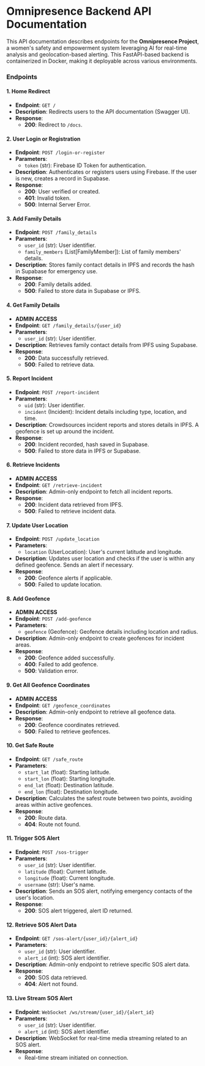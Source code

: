 # Omnipresence Backend API Documentation

This API documentation describes endpoints for the **Omnipresence Project**, a women's safety and empowerment system leveraging AI for real-time analysis and geolocation-based alerting. This FastAPI-based backend is containerized in Docker, making it deployable across various environments.

### Endpoints

#### 1. **Home Redirect**

- **Endpoint**: `GET /`
- **Description**: Redirects users to the API documentation (Swagger UI).
- **Response**:
  - **200**: Redirect to `/docs`.

#### 2. **User Login or Registration**

- **Endpoint**: `POST /login-or-register`
- **Parameters**:
  - `token` (str): Firebase ID Token for authentication.
- **Description**: Authenticates or registers users using Firebase. If the user is new, creates a record in Supabase.
- **Response**:
  - **200**: User verified or created.
  - **401**: Invalid token.
  - **500**: Internal Server Error.

#### 3. **Add Family Details**

- **Endpoint**: `POST /family_details`
- **Parameters**:
  - `user_id` (str): User identifier.
  - `family_members` (List[FamilyMember]): List of family members' details.
- **Description**: Stores family contact details in IPFS and records the hash in Supabase for emergency use.
- **Response**:
  - **200**: Family details added.
  - **500**: Failed to store data in Supabase or IPFS.

#### 4. **Get Family Details**

- **ADMIN ACCESS**
- **Endpoint**: `GET /family_details/{user_id}`
- **Parameters**:
  - `user_id` (str): User identifier.
- **Description**: Retrieves family contact details from IPFS using Supabase.
- **Response**:
  - **200**: Data successfully retrieved.
  - **500**: Failed to retrieve data.

#### 5. **Report Incident**

- **Endpoint**: `POST /report-incident`
- **Parameters**:
  - `uid` (str): User identifier.
  - `incident` (Incident): Incident details including type, location, and time.
- **Description**: Crowdsources incident reports and stores details in IPFS. A geofence is set up around the incident.
- **Response**:
  - **200**: Incident recorded, hash saved in Supabase.
  - **500**: Failed to store data in IPFS or Supabase.

#### 6. **Retrieve Incidents**

- **ADMIN ACCESS**
- **Endpoint**: `GET /retrieve-incident`
- **Description**: Admin-only endpoint to fetch all incident reports.
- **Response**:
  - **200**: Incident data retrieved from IPFS.
  - **500**: Failed to retrieve incident data.

#### 7. **Update User Location**

- **Endpoint**: `POST /update_location`
- **Parameters**:
  - `location` (UserLocation): User's current latitude and longitude.
- **Description**: Updates user location and checks if the user is within any defined geofence. Sends an alert if necessary.
- **Response**:
  - **200**: Geofence alerts if applicable.
  - **500**: Failed to update location.

#### 8. **Add Geofence**

- **ADMIN ACCESS**
- **Endpoint**: `POST /add-geofence`
- **Parameters**:
  - `geofence` (Geofence): Geofence details including location and radius.
- **Description**: Admin-only endpoint to create geofences for incident areas.
- **Response**:
  - **200**: Geofence added successfully.
  - **400**: Failed to add geofence.
  - **500**: Validation error.

#### 9. **Get All Geofence Coordinates**

- **ADMIN ACCESS**
- **Endpoint**: `GET /geofence_coordinates`
- **Description**: Admin-only endpoint to retrieve all geofence data.
- **Response**:
  - **200**: Geofence coordinates retrieved.
  - **500**: Failed to retrieve geofences.

#### 10. **Get Safe Route**

- **Endpoint**: `GET /safe_route`
- **Parameters**:
  - `start_lat` (float): Starting latitude.
  - `start_lon` (float): Starting longitude.
  - `end_lat` (float): Destination latitude.
  - `end_lon` (float): Destination longitude.
- **Description**: Calculates the safest route between two points, avoiding areas within active geofences.
- **Response**:
  - **200**: Route data.
  - **404**: Route not found.

#### 11. **Trigger SOS Alert**

- **Endpoint**: `POST /sos-trigger`
- **Parameters**:
  - `user_id` (str): User identifier.
  - `latitude` (float): Current latitude.
  - `longitude` (float): Current longitude.
  - `username` (str): User's name.
- **Description**: Sends an SOS alert, notifying emergency contacts of the user's location.
- **Response**:
  - **200**: SOS alert triggered, alert ID returned.

#### 12. **Retrieve SOS Alert Data**

- **Endpoint**: `GET /sos-alert/{user_id}/{alert_id}`
- **Parameters**:
  - `user_id` (str): User identifier.
  - `alert_id` (int): SOS alert identifier.
- **Description**: Admin-only endpoint to retrieve specific SOS alert data.
- **Response**:
  - **200**: SOS data retrieved.
  - **404**: Alert not found.

#### 13. **Live Stream SOS Alert**

- **Endpoint**: `WebSocket /ws/stream/{user_id}/{alert_id}`
- **Parameters**:
  - `user_id` (str): User identifier.
  - `alert_id` (int): SOS alert identifier.
- **Description**: WebSocket for real-time media streaming related to an SOS alert.
- **Response**:
  - Real-time stream initiated on connection.
